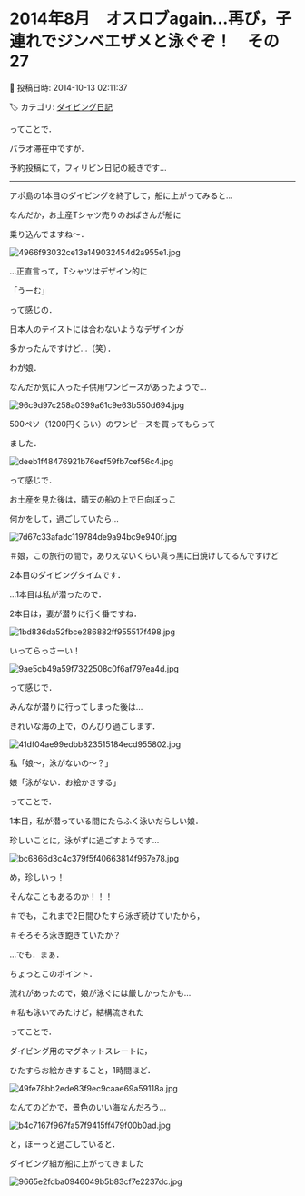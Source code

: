 # 2014年8月　オスロブagain…再び，子連れでジンベエザメと泳ぐぞ！　その27

📅 投稿日時: 2014-10-13 02:11:37

🏷️ カテゴリ: [ダイビング日記](ce3a7a8d424d112fce83ee85c81a0e344.md)

ってことで．





パラオ滞在中ですが．


予約投稿にて，フィリピン日記の続きです…


----





アポ島の1本目のダイビングを終了して，船に上がってみると…





なんだか，お土産Tシャツ売りのおばさんが船に


乗り込んでますね～．




![4966f93032ce13e149032454d2a955e1.jpg](images/4966f93032ce13e149032454d2a955e1.jpg)




…正直言って，Tシャツはデザイン的に


「うーむ」


って感じの．


日本人のテイストには合わないようなデザインが


多かったんですけど…（笑）．





わが娘．


なんだか気に入った子供用ワンピースがあったようで…




![96c9d97c258a0399a61c9e63b550d694.jpg](images/96c9d97c258a0399a61c9e63b550d694.jpg)




500ペソ（1200円くらい）のワンピースを買ってもらって


ました．




![deeb1f48476921b76eef59fb7cef56c4.jpg](images/deeb1f48476921b76eef59fb7cef56c4.jpg)







って感じで．


お土産を見た後は，晴天の船の上で日向ぼっこ


何かをして，過ごしていたら…




![7d67c33afadc119784de9a94bc9e940f.jpg](images/7d67c33afadc119784de9a94bc9e940f.jpg)




＃娘，この旅行の間で，ありえないくらい真っ黒に日焼けしてるんですけど





2本目のダイビングタイムです．


…1本目は私が潜ったので．


2本目は，妻が潜りに行く番ですね．




![1bd836da52fbce286882ff955517f498.jpg](images/1bd836da52fbce286882ff955517f498.jpg)







いってらっさーい！




![9ae5cb49a59f7322508c0f6af797ea4d.jpg](images/9ae5cb49a59f7322508c0f6af797ea4d.jpg)







って感じで．


みんなが潜りに行ってしまった後は…


きれいな海の上で，のんびり過ごします．




![41df04ae99edbb823515184ecd955802.jpg](images/41df04ae99edbb823515184ecd955802.jpg)







私「娘～，泳がないの～？」





娘「泳がない．お絵かきする」





ってことで．


1本目，私が潜っている間にたらふく泳いだらしい娘．


珍しいことに，泳がずに過ごすようです…




![bc6866d3c4c379f5f40663814f967e78.jpg](images/bc6866d3c4c379f5f40663814f967e78.jpg)




め，珍しいっ！


そんなこともあるのか！！！


＃でも，これまで2日間ひたすら泳ぎ続けていたから，


＃そろそろ泳ぎ飽きていたか？





…でも．まぁ．


ちょっとこのポイント．


流れがあったので，娘が泳ぐには厳しかったかも…


＃私も泳いでみたけど，結構流された





ってことで．


ダイビング用のマグネットスレートに，


ひたすらお絵かきすること，1時間ほど．




![49fe78bb2ede83f9ec9caae69a59118a.jpg](images/49fe78bb2ede83f9ec9caae69a59118a.jpg)







なんてのどかで，景色のいい海なんだろう…




![b4c7167f967fa57f9415ff479f00b0ad.jpg](images/b4c7167f967fa57f9415ff479f00b0ad.jpg)




と，ぼーっと過ごしていると．





ダイビング組が船に上がってきました




![9665e2fdba0946049b5b83cf7e2237dc.jpg](images/9665e2fdba0946049b5b83cf7e2237dc.jpg)
